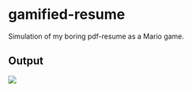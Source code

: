 # gamified-resume

Simulation of my boring pdf-resume as a Mario game.


<!-- For live demo, Please visit https://goel42.github.io/gamified-resume/ -->


Output
------
![](gamified-res-output.gif)
